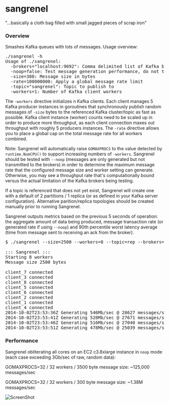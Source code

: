 sangrenel
=========

"...basically a cloth bag filled with small jagged pieces of scrap iron"

### Overview

Smashes Kafka queues with lots of messages. Usage overview:

<pre>
./sangrenel -h
Usage of ./sangrenel:
  -brokers="localhost:9092": Comma delimited list of Kafka brokers
  -noop=false: Test message generation performance, do not transmit messages
  -size=300: Message size in bytes
  -rate=100000000: Apply a global message rate limit
  -topic="sangrenel": Topic to publish to
  -workers=1: Number of Kafka client workers
</pre>

The <code>-workers</code> directive initializes n Kafka clients. Each client manages 5 Kafka producer instances in goroutines that synchronously publish random messages of <code>-size</code> bytes to the referenced Kafka cluster/topic as fast as possible. Kafka client instance (worker) counts need to be scaled up in order to produce more throughput, as each client connection maxes out throughput with roughly 5 producers instances. The <code>-rate</code> directive allows you to place a global cap on the total message rate for all workers combined.

Note: Sangrenel will automatically raise <code>GOMAXPROCS</code> to the value detected by <code>runtime.NumCPU()</code> to support increasing numbers of <code>-workers</code>. Sangrenel should be tested with <code>--noop</code> (messages are only generated but not transmitted to the brokers) in order to determine the maximum message rate that the configured message size and worker setting can generate. Otherwise, you may see a throughput rate that's computationally bound versus the actual limitation of the Kafka brokers being testing.

If a topic is referenced that does not yet exist, Sangrenel will create one with a default of 2 partitions / 1 replica (or as defined in your Kafka server configuration). Alternative parition/replica topologies should be created manually prior to running Sangrenel.

Sangrenel outputs metrics based on the previous 5 seconds of operation: the aggregate amount of data being produced, message transaction rate (or generated rate if using <code>--noop</code>) and 90th percentile worst latency average (time from message sent to receiving an ack from the broker). 

<pre>
$ ./sangrenel --size=2500 --workers=8 --topic=rep --brokers=10.0.1.37:9092,10.0.1.40:9092,10.0.1.62:9092

::: Sangrenel :::
Starting 8 workers
Message size 2500 bytes

client_7 connected
client_3 connected
client_8 connected
client_5 connected
client_6 connected
client_2 connected
client_1 connected
client_4 connected
2014-10-02T23:53:36Z Generating 546Mb/sec @ 28627 messages/sec | topic: rep | 3.32ms avg latency
2014-10-02T23:53:41Z Generating 528Mb/sec @ 27671 messages/sec | topic: rep | 3.55ms avg latency
2014-10-02T23:53:46Z Generating 516Mb/sec @ 27040 messages/sec | topic: rep | 3.73ms avg latency
2014-10-02T23:53:51Z Generating 478Mb/sec @ 25039 messages/sec | topic: rep | 4.65ms avg latency
</pre>

### Performance

Sangrenel obliterating all cores on an EC2 c3.8xlarge instance in <code>noop</code> mode (each case exceeding 3Gb/sec of raw, random data):

GOMAXPROCS=32 / 32 workers / 3500 byte message size: ~125,000 messages/sec

GOMAXPROCS=32 / 32 workers / 300 byte message size: ~1.38M messages/sec

![ScreenShot](http://us-east.manta.joyent.com/jalquiza/public/github/sangrenel.png)
